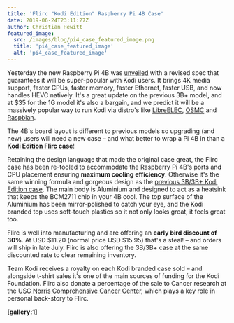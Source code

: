 ```yaml
---
title: 'Flirc "Kodi Edition" Raspberry Pi 4B Case'
date: 2019-06-24T23:11:27Z
author: Christian Hewitt
featured_image:
  src: /images/blog/pi4_case_featured_image.png
  title: 'pi4_case_featured_image'
  alt: 'pi4_case_featured_image'
---
```

Yesterday the new Raspberry Pi 4B was [unveiled](https://www.raspberrypi.org/blog/raspberry-pi-4-on-sale-now-from-35/) with a revised spec that guarantees it will be super-popular with Kodi users. It brings 4K media support, faster CPUs, faster memory, faster Ethernet, faster USB, and now handles HEVC natively. It's a great update on the previous 3B+ model, and at $35 for the 1G model it's also a bargain, and we predict it will be a massively popular way to run Kodi via distro's like [LibreELEC](https://libreelec.tv/), [OSMC](https://osmc.tv/) and [Raspbian](https://www.raspberrypi.org/software/operating-systems/).

 The 4B's board layout is different to previous models so upgrading (and new) users will need a new case – and what better to wrap a Pi 4B in than a **[Kodi Edition Flirc case](https://flirc.tv/more/kodi-edition-raspberry-pi-4-case)**!

 Retaining the design language that made the original case great, the Flirc case has been re-tooled to accommodate the Raspberry Pi 4B's ports and CPU placement ensuring **maximum cooling efficiency**. Otherwise it's the same winning formula and gorgeous design as the [previous 3B/3B+ Kodi Edition case](https://flirc.tv/more/raspberry-pi-case). The main body is Aluminium and designed to act as a heatsink that keeps the BCM2711 chip in your 4B cool. The top surface of the Aluminium has been mirror-polished to catch your eye, and the Kodi branded top uses soft-touch plastics so it not only looks great, it feels great too.

 Flirc is well into manufacturing and are offering an **early bird discount of 30%**. At USD $11.20 (normal price USD $15.95) that's a steal! – and orders will ship in late July. Flirc is also offering the 3B/3B+ case at the same discounted rate to clear remaining inventory.

 Team Kodi receives a royalty on each Kodi branded case sold – and alongside t-shirt sales it's one of the main sources of funding for the Kodi Foundation. Flirc also donate a percentage of the sale to Cancer research at the [USC Norris Comprehensive Cancer Center](https://uscnorriscancer.usc.edu/), which plays a key role in personal back-story to Flirc.

 **[gallery:1]**

 